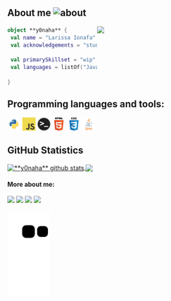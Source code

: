 
## About me <img width="45" alt="about" src="https://64.media.tumblr.com/32a125c8894dafc2ac89105babbbe054/753d267fdce0c532-ae/s500x750/46cc98ea725d7d4e38d49a18f716feb502becdff.gifv"> 

<img align="right" width="300" src="https://giffiles.alphacoders.com/187/187960.gif" />

```kotlin
object **y0naha** {
 val name = "Larissa Ionafa"
 val acknowledgements = "student/IT analyst @Porto"
 
 val primarySkillset = "wip"
 val languages = listOf("Java","Python", "JavaScript", "HTML", "CSS") 

}
```

## **Programming languages and tools:**  

<code><img height="30" src="https://raw.githubusercontent.com/github/explore/80688e429a7d4ef2fca1e82350fe8e3517d3494d/topics/python/python.png"></code>
<code><img height="30" src="https://raw.githubusercontent.com/github/explore/80688e429a7d4ef2fca1e82350fe8e3517d3494d/topics/javascript/javascript.png"></code>
<code><img height="30" src="https://raw.githubusercontent.com/github/explore/80688e429a7d4ef2fca1e82350fe8e3517d3494d/topics/terminal/terminal.png"></code>
<code><img height="30" src="https://raw.githubusercontent.com/github/explore/80688e429a7d4ef2fca1e82350fe8e3517d3494d/topics/html/html.png"></code>
<code><img height="30" src="https://raw.githubusercontent.com/github/explore/80688e429a7d4ef2fca1e82350fe8e3517d3494d/topics/css/css.png"></code>
<code><img height="30" src="https://raw.githubusercontent.com/github/explore/80688e429a7d4ef2fca1e82350fe8e3517d3494d/topics/java/java.png"></code>


## **GitHub Statistics**

<a href="https://github.com/Gurupreet">
 <img align="center" src="https://github-readme-stats.vercel.app/api?username=y0naha&show_icons=true&theme=dracula&line_height=27" alt="**y0naha** github stats"/>
</a>
<a href="https://github.com/Gurupreet">
  <img align="center" src="https://github-readme-stats.vercel.app/api/top-langs/?username=y0naha&theme=dracula&hide_langs_below=1" />
</a>


#### More about me:

<div> 
  <a href="https://www.instagram.com/larissaionafa/" target="_blank"><img src="https://img.shields.io/badge/-Instagram-%23E4405F?style=for-the-badge&logo=instagram&logoColor=white" target="_blank"></a>
 <a href="https://discord.gg/h9UBdVYFJG" target="_blank"><img src="https://img.shields.io/badge/Discord-7289DA?style=for-the-badge&logo=discord&logoColor=white" target="_blank"></a> 
  <a href = "mailto:lionafa@gmail.com"><img src="https://img.shields.io/badge/-Gmail-%23333?style=for-the-badge&logo=gmail&logoColor=white" target="_blank"></a>
  <a href="https://www.linkedin.com/in/larissa-ionafa/" target="_blank"><img src="https://img.shields.io/badge/-LinkedIn-%230077B5?style=for-the-badge&logo=linkedin&logoColor=white" target="_blank"></a> 
 
  ![Snake animation](https://github.com/rafaballerini/rafaballerini/blob/output/github-contribution-grid-snake.svg)
 
</div>

